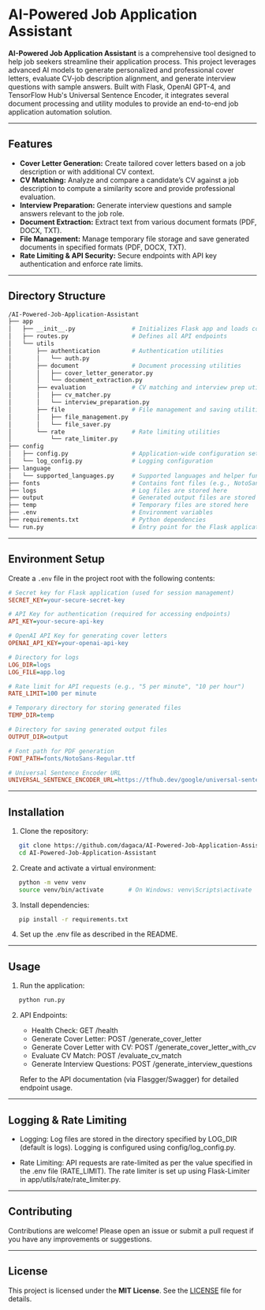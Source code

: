# AI-Powered Job Application Assistant

**AI-Powered Job Application Assistant** is a comprehensive tool designed to help job 
seekers streamline their application process. This project leverages advanced AI models 
to generate personalized and professional cover letters, evaluate CV-job description 
alignment, and generate interview questions with sample answers. Built with Flask, 
OpenAI GPT-4, and TensorFlow Hub's Universal Sentence Encoder, it integrates several 
document processing and utility modules to provide an end-to-end job application 
automation solution.

---

## Features

- **Cover Letter Generation:** Create tailored cover letters based on a job 
  description or with additional CV context.
- **CV Matching:** Analyze and compare a candidate’s CV against a job 
  description to compute a similarity score and provide professional 
  evaluation.
- **Interview Preparation:** Generate interview questions and sample 
  answers relevant to the job role.
- **Document Extraction:** Extract text from various document formats 
  (PDF, DOCX, TXT).
- **File Management:** Manage temporary file storage and save generated 
  documents in specified formats (PDF, DOCX, TXT).
- **Rate Limiting & API Security:** Secure endpoints with API key 
  authentication and enforce rate limits.

---

## Directory Structure

```bash
/AI-Powered-Job-Application-Assistant
├── app
│   ├── __init__.py                # Initializes Flask app and loads configurations
│   ├── routes.py                  # Defines all API endpoints
│   └── utils
│       ├── authentication         # Authentication utilities
│       │   └── auth.py
│       ├── document               # Document processing utilities
│       │   ├── cover_letter_generator.py
│       │   └── document_extraction.py
│       ├── evaluation             # CV matching and interview prep utilities
│       │   ├── cv_matcher.py
│       │   └── interview_preparation.py
│       ├── file                   # File management and saving utilities
│       │   ├── file_management.py
│       │   └── file_saver.py
│       └── rate                   # Rate limiting utilities
│           └── rate_limiter.py
├── config
│   ├── config.py                  # Application-wide configuration settings
│   └── log_config.py              # Logging configuration
├── language
│   └── supported_languages.py     # Supported languages and helper functions
├── fonts                          # Contains font files (e.g., NotoSans-Regular.ttf)
├── logs                           # Log files are stored here
├── output                         # Generated output files are stored here
├── temp                           # Temporary files are stored here
├── .env                           # Environment variables
├── requirements.txt               # Python dependencies
└── run.py                         # Entry point for the Flask application
```

---

## Environment Setup

Create a `.env` file in the project root with the following contents:

```ini
# Secret key for Flask application (used for session management)
SECRET_KEY=your-secure-secret-key

# API Key for authentication (required for accessing endpoints)
API_KEY=your-secure-api-key

# OpenAI API Key for generating cover letters
OPENAI_API_KEY=your-openai-api-key

# Directory for logs
LOG_DIR=logs
LOG_FILE=app.log

# Rate limit for API requests (e.g., "5 per minute", "10 per hour")
RATE_LIMIT=100 per minute

# Temporary directory for storing generated files
TEMP_DIR=temp

# Directory for saving generated output files
OUTPUT_DIR=output

# Font path for PDF generation
FONT_PATH=fonts/NotoSans-Regular.ttf

# Universal Sentence Encoder URL
UNIVERSAL_SENTENCE_ENCODER_URL=https://tfhub.dev/google/universal-sentence-encoder/4
```

---

## Installation

1. Clone the repository:

```bash
   git clone https://github.com/dagaca/AI-Powered-Job-Application-Assistant.git
   cd AI-Powered-Job-Application-Assistant
```

2. Create and activate a virtual environment:

```bash
   python -m venv venv
   source venv/bin/activate       # On Windows: venv\Scripts\activate
```

3. Install dependencies:

```bash
   pip install -r requirements.txt
```

4. Set up the .env file as described in the README.

---

## Usage

1. Run the application:

```bash
   python run.py
```

2. API Endpoints:

   - Health Check: GET /health
   - Generate Cover Letter: POST /generate_cover_letter
   - Generate Cover Letter with CV: POST /generate_cover_letter_with_cv
   - Evaluate CV Match: POST /evaluate_cv_match
   - Generate Interview Questions: POST /generate_interview_questions

   Refer to the API documentation (via Flasgger/Swagger) for detailed endpoint usage.

---

## Logging & Rate Limiting

- Logging:
  Log files are stored in the directory specified by LOG_DIR (default is logs).
  Logging is configured using config/log_config.py.

- Rate Limiting:
  API requests are rate-limited as per the value specified in the .env file 
  (RATE_LIMIT). The rate limiter is set up using Flask-Limiter in 
  app/utils/rate/rate_limiter.py.

---

## Contributing

Contributions are welcome! Please open an issue or submit a pull request if you
have any improvements or suggestions.

---

## License

This project is licensed under the **MIT License**. See the [LICENSE](LICENSE) file for details.
